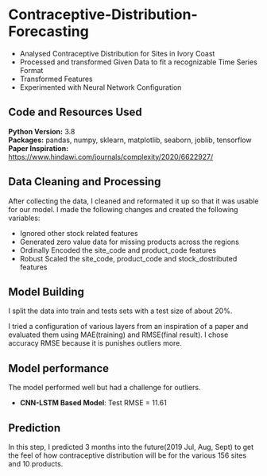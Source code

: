 # Contraceptive-Distribution-Forecasting

* Analysed Contraceptive Distribution for Sites in Ivory Coast
* Processed and transformed Given Data to fit a recognizable Time Series Format
* Transformed Features 
* Experimented with Neural Network Configuration 

## Code and Resources Used 
**Python Version:** 3.8  
**Packages:** pandas, numpy, sklearn, matplotlib, seaborn, joblib, tensorflow  
**Paper Inspiration:** https://www.hindawi.com/journals/complexity/2020/6622927/
## Data Cleaning and Processing
After collecting the data, I cleaned and reformated it up so that it was usable for our model. I made the following changes and created the following variables:

*	Ignored other stock related features
*   Generated zero value data for missing products across the regions
*	Ordinally Encoded the site_code and product_code features
*	Robust Scaled the site_code, product_code and stock_dostributed features 

## Model Building 

I split the data into train and tests sets with a test size of about 20%.   

I tried a configuration of various layers from an inspiration of a paper and evaluated them using MAE(training) and RMSE(final result). I chose accuracy RMSE because it is punishes outliers more.

## Model performance

The model performed well but had a challenge for outliers.
*   **CNN-LSTM Based Model**: Test RMSE = 11.61

## Prediction

In this step, I predicted 3 months into the future(2019 Jul, Aug, Sept) to get the feel of how contraceptive distribution will be for the various 156 sites and 10 products.